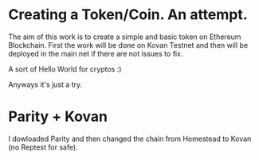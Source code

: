 # Creating a Token/Coin. An attempt.

The aim of this work is to create a simple and basic token on Ethereum Blockchain. 
First the work will be done on Kovan Testnet and then will be deployed in the main net if there are not issues to fix.

A sort of Hello World for cryptos :)

Anyways it's just a try.

# Parity + Kovan

I dowloaded Parity and then changed the chain from Homestead to Kovan (no Reptest for safe).


